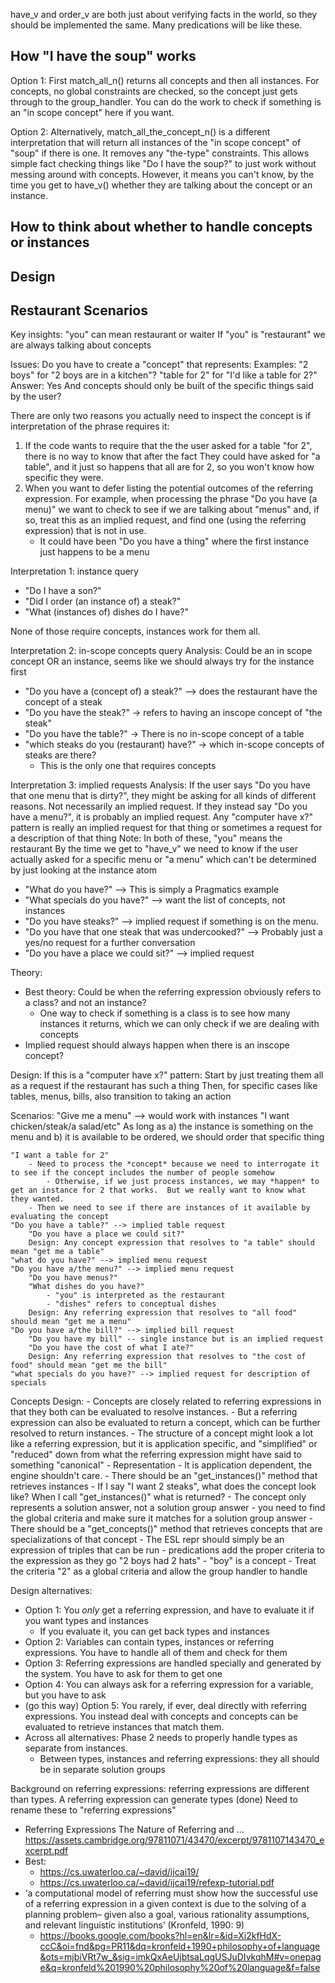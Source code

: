 have_v and order_v are both just about verifying facts in the world, so they should be implemented the same. Many predications will be like these.

## How "I have the soup" works
Option 1: First match_all_n() returns all concepts and then all instances.  For concepts, no global constraints are checked, so the concept just gets through to the group_handler.  You can do the work to check if something is an "in scope concept" here if you want.

Option 2: Alternatively, match_all_the_concept_n() is a different interpretation that will return all instances of the "in scope concept" of "soup" if there is one. It removes any "the-type" constraints.  This allows simple fact checking things like "Do I have the soup?" to just work without messing around with concepts.  However, it means you can't know, by the time you get to have_v() whether they are talking about the concept or an instance.


## How to think about whether to handle concepts or instances

## Design

## Restaurant Scenarios
Key insights:
    "you" can mean restaurant or waiter
    If "you" is "restaurant" we are always talking about concepts

Issues:
    Do you have to create a "concept" that represents:
        Examples:
            "2 boys" for "2 boys are in a kitchen"?
            "table for 2" for "I'd like a table for 2?"
        Answer: Yes
            And concepts should only be built of the specific things said by the user?
                    
There are only two reasons you actually need to inspect the concept is if interpretation of the phrase requires it:
1. If the code wants to require that the the user asked for a table "for 2", there is no way to know that after the fact
They could have asked for "a table", and it just so happens that all are for 2, so you won't know how specific they were.
2. When you want to defer listing the potential outcomes of the referring expression. For example, when processing the phrase
"Do you have (a menu)" we want to check to see if we are talking about "menus" and, if so, treat this as an implied request, 
and find one (using the referring expression) that is not in use.
    - It could have been "Do you have a thing" where the first instance just happens to be a menu
   
Interpretation 1: instance query
- "Do I have a son?"
- "Did I order (an instance of) a steak?"
- "What (instances of) dishes do I have?"

None of those require concepts, instances work for them all.

Interpretation 2: in-scope concepts query
Analysis:
    Could be an in scope concept OR an instance, seems like we should always try for the instance first

- "Do you have a (concept of) a steak?" --> does the restaurant have the concept of a steak
- "Do you have the steak?" -> refers to having an inscope concept of "the steak"
- "Do you have the table?" -> There is no in-scope concept of a table
- "which steaks do you (restaurant) have?" -> which in-scope concepts of steaks are there?
    - This is the only one that requires concepts
  
Interpretation 3: implied requests
Analysis:
    If the user says "Do you have that one menu that is dirty?", they might be asking for all kinds of different reasons.  Not necessarily an implied request.
    If they instead say "Do you have a menu?", it is probably an implied request.
        Any "computer have x?" pattern is really an implied request for that thing or sometimes a request for a description of that thing 
    Note: In both of these, "you" means the restaurant
    By the time we get to "have_v" we need to know if the user actually asked for a specific menu or "a menu" which can't be determined by just looking at the instance atom

- "What do you have?" --> This is simply a Pragmatics example
- "What specials do you have?" --> want the list of concepts, not instances
- "Do you have steaks?" --> implied request if something is on the menu. 
- "Do you have that one steak that was undercooked?" --> Probably just a yes/no request for a further conversation
- "Do you have a place we could sit?" --> implied request

Theory:
- Best theory: Could be when the referring expression obviously refers to a class? and not an instance?
  - One way to check if something is a class is to see how many instances it returns, which we can only check if we are dealing with concepts
- Implied request should always happen when there is an inscope concept?

Design:
    If this is a "computer have x?" pattern:
    Start by just treating them all as a request if the restaurant has such a thing
    Then, for specific cases like tables, menus, bills, also transition to taking an action

Scenarios:
    "Give me a menu" --> would work with instances
    "I want chicken/steak/a salad/etc"
        As long as a) the instance is something on the menu and b) it is available to be ordered, we should order that specific thing

    "I want a table for 2"
        - Need to process the *concept* because we need to interrogate it to see if the concept includes the number of people somehow
            - Otherwise, if we just process instances, we may *happen* to get an instance for 2 that works.  But we really want to know what they wanted.
        - Then we need to see if there are instances of it available by evaluating the concept
    "Do you have a table?" --> implied table request
        "Do you have a place we could sit?"
        Design: Any concept expression that resolves to "a table" should mean "get me a table"
    "what do you have?" --> implied menu request
    "Do you have a/the menu?" --> implied menu request
        "Do you have menus?"
        "What dishes do you have?"
            - "you" is interpreted as the restaurant
            - "dishes" refers to conceptual dishes
        Design: Any referring expression that resolves to "all food" should mean "get me a menu"
    "Do you have a/the bill?" --> implied bill request
        "Do you have my bill" -- single instance but is an implied request
        "Do you have the cost of what I ate?"
        Design: Any referring expression that resolves to "the cost of food" should mean "get me the bill"
    "what specials do you have?" --> implied request for description of specials


Concepts Design:
    - Concepts are closely related to referring expressions in that they both can be evaluated to resolve instances.
        - But a referring expression can also be evaluated to return a concept, which can be further resolved to return instances.
        - The structure of a concept might look a lot like a referring expression, but it is application specific, and "simplified" or "reduced" down from what 
            the referring expression might have said to something "canonical"
    - Representation
        - It is application dependent, the engine shouldn't care.
        - There should be an "get_instances()" method that retrieves instances
            - If I say "I want 2 steaks", what does the concept look like?  When I call "get_instances()" what is returned?
                - The concept only represents a solution answer, not a solution group answer
                - you need to find the global criteria and make sure it matches for a solution group answer
        - There should be a "get_concepts()" method that retrieves concepts that are specializations of that concept
        - The ESL repr should simply be an expression of triples that can be run
        - predications add the proper criteria to the expression as they go
    "2 boys had 2 hats"
    - "boy" is a concept
    - Treat the criteria "2" as a global criteria and allow the group handler to handle



Design alternatives:
- Option 1: You *only* get a referring expression, and have to evaluate it if you want types and instances
  - If you evaluate it, you can get back types and instances
- Option 2: Variables can contain types, instances or referring expressions. You have to handle all of them and check for them
- Option 3: Referring expressions are handled specially and generated by the system.  You have to ask for them to get one
- Option 4: You can always ask for a referring expression for a variable, but you have to ask
- (go this way) Option 5: You rarely, if ever, deal directly with referring expressions. You instead deal with concepts and concepts can be evaluated to retrieve instances that match them.
- Across all alternatives: Phase 2 needs to properly handle types as separate from instances.
  - Between types, instances and referring expressions: they all should be in separate solution groups


Background on referring expressions:
referring expressions are different than types. A referring expression can generate types
    (done) Need to rename these to "referring expressions"
- Referring Expressions The Nature of Referring and ... https://assets.cambridge.org/97811071/43470/excerpt/9781107143470_excerpt.pdf
- Best:
  - https://cs.uwaterloo.ca/~david/ijcai19/
  - https://cs.uwaterloo.ca/~david/ijcai19/refexp-tutorial.pdf
- ‘a computational model of referring must show how the successful use of a referring expression in a given context is due to the solving of a planning problem– given also a goal, various rationality assumptions, and relevant linguistic institutions’ (Kronfeld, 1990: 9)
  - https://books.google.com/books?hl=en&lr=&id=Xi2kfHdX-ccC&oi=fnd&pg=PR11&dq=kronfeld+1990+philosophy+of+language&ots=mjbiVRt7w_&sig=imkQxAeUjbtsaLqgUSJuDIvkqhM#v=onepage&q=kronfeld%201990%20philosophy%20of%20language&f=false
